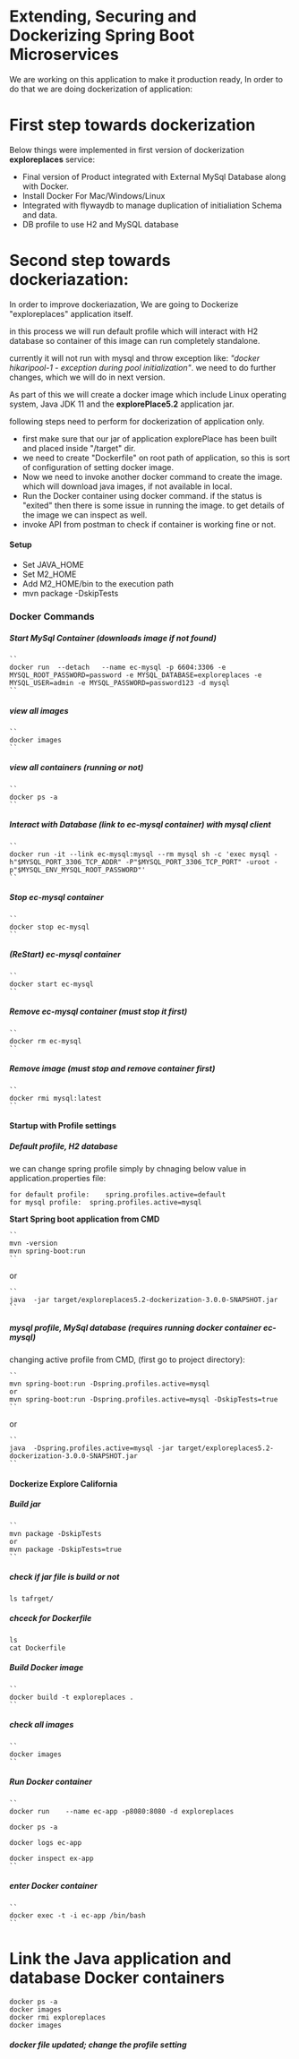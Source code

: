 # Extending, Securing and Dockerizing Spring Boot Microservices

We are working on this application to make it production ready, In order to do that we are doing dockerization of application:

# First step towards dockerization

Below things were implemented in first version of dockerization **exploreplaces** service:
-	Final version of Product integrated with External MySql Database along with Docker.
-	Install Docker For Mac/Windows/Linux
- 	Integrated with flywaydb to manage duplication of initialiation Schema and data.
-	DB profile to use H2 and MySQL database


# Second step towards dockeriazation:

In order to improve dockeriazation, We are going to Dockerize "exploreplaces" application itself.

in this process we will run default profile which will interact with H2 database so container of this image can run completely standalone.

currently it will not run with mysql and throw exception like: *"docker hikaripool-1 - exception during pool initialization"*. we need to do further changes, which we will do in next version.

As part of this we will create a docker image which include Linux operating system, Java JDK 11 and the **explorePlace5.2** application jar.

following steps need to perform for dockerization of application only.

- first make sure that our jar of application explorePlace has been built and placed inside "/target" dir.
- we need to create "Dockerfile" on root path of application, so this is sort of configuration of setting docker image.
- Now we need to invoke another docker command to create the image. which will download java images, if not available in local.
- Run the Docker container using docker command. if the status is "exited" then there is some issue in running the image. to get details of the image we can inspect as well.
- invoke API from postman to check if container is working fine or not.



#### Setup

-	Set JAVA_HOME
-	Set M2_HOME
-	Add M2_HOME/bin to the execution path
-	mvn package -DskipTests


### Docker Commands
##### Start MySql Container (downloads image if not found)
	``
	docker run  --detach   --name ec-mysql -p 6604:3306 -e MYSQL_ROOT_PASSWORD=password -e MYSQL_DATABASE=exploreplaces -e MYSQL_USER=admin -e MYSQL_PASSWORD=password123 -d mysql
	``

##### view all images
	``
	docker images
	``

##### view all containers (running or not)
	``
	docker ps -a
	``
##### Interact with Database (link to ec-mysql container) with mysql client
	``
	docker run -it --link ec-mysql:mysql --rm mysql sh -c 'exec mysql -h"$MYSQL_PORT_3306_TCP_ADDR" -P"$MYSQL_PORT_3306_TCP_PORT" -uroot -p"$MYSQL_ENV_MYSQL_ROOT_PASSWORD"'
	``
##### Stop ec-mysql container
	``
	docker stop ec-mysql
	``
##### (ReStart) ec-mysql container
	``
	docker start ec-mysql
	``
##### Remove ec-mysql container (must stop it first)
	``
	docker rm ec-mysql
	``
##### Remove image (must stop and remove container first)
	``
	docker rmi mysql:latest
	``


#### Startup with Profile settings
##### Default profile, H2 database

we can change spring profile simply by chnaging below value in application.properties file:

	for default profile:	spring.profiles.active=default
	for mysql profile:	spring.profiles.active=mysql


**Start Spring boot application from CMD**

	``
	mvn -version
	mvn spring-boot:run
	``
or

	``
	java  -jar target/exploreplaces5.2-dockerization-3.0.0-SNAPSHOT.jar
	``


##### mysql profile, MySql database (requires running docker container ec-mysql)
changing active profile from CMD, (first go to project directory):


	``
	mvn spring-boot:run -Dspring.profiles.active=mysql 
	or
	mvn spring-boot:run -Dspring.profiles.active=mysql -DskipTests=true
	``

or

	``
	java  -Dspring.profiles.active=mysql -jar target/exploreplaces5.2-dockerization-3.0.0-SNAPSHOT.jar
	``
	

#### Dockerize Explore California

##### Build jar
	``
	mvn package -DskipTests
	or
	mvn package -DskipTests=true
	``
##### check if jar file is build or not
	ls tafrget/  

##### chceck for Dockerfile
	ls
	cat Dockerfile

##### Build Docker image
	``
	docker build -t exploreplaces .
	``
##### check all images
	``
	docker images
	``
##### Run Docker container
	``
	docker run    --name ec-app -p8080:8080 -d exploreplaces
	
	docker ps -a
	
	docker logs ec-app
	
	docker inspect ex-app
	``
##### enter Docker container
	``
	docker exec -t -i ec-app /bin/bash
	``


# Link the Java application and database Docker containers

	docker ps -a
	docker images
	docker rmi exploreplaces
	docker images
##### docker file updated; change the profile setting




















